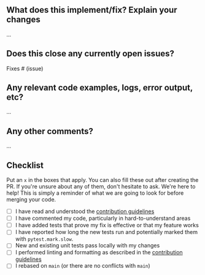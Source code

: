 ## What does this implement/fix? Explain your changes

...

## Does this close any currently open issues?

Fixes # (issue)

## Any relevant code examples, logs, error output, etc?

...

## Any other comments?

...

## Checklist

Put an `x` in the boxes that apply. You can also fill these out after creating
the PR. If you're unsure about any of them, don't hesitate to ask. We're here to
help! This is simply a reminder of what we are going to look for before merging
your code.

- [ ] I have read and understood the [contribution
  guidelines](https://github.com/sbi-dev/sbi/blob/main/CONTRIBUTING.md)
- [ ] I have commented my code, particularly in hard-to-understand areas
- [ ] I have added tests that prove my fix is effective or that my feature works
- [ ] I have reported how long the new tests run and potentially marked them
  with `pytest.mark.slow`.
- [ ] New and existing unit tests pass locally with my changes
- [ ] I performed linting and formatting as described in the [contribution
  guidelines](https://github.com/sbi-dev/sbi/blob/main/CONTRIBUTING.md)
- [ ] I rebased on `main` (or there are no conflicts with `main`)
